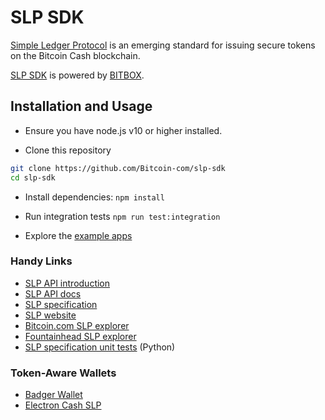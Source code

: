 # SLP SDK

[Simple Ledger Protocol](https://simpleledger.cash) is an emerging standard for issuing secure tokens on the Bitcoin Cash blockchain.

[SLP SDK](https://developer.bitcoin.com/slp) is powered by [BITBOX](https://developer.bitcoin.com/bitbox).

## Installation and Usage

- Ensure you have node.js v10 or higher installed.

- Clone this repository

```bash
git clone https://github.com/Bitcoin-com/slp-sdk
cd slp-sdk
```

- Install dependencies: `npm install`

- Run integration tests `npm run test:integration`

- Explore the [example apps](examples/README.md)

### Handy Links

- [SLP API introduction](https://developer.bitcoin.com/slp)
- [SLP API docs](https://developer.bitcoin.com/slp/docs/js/getting-started)
- [SLP specification](https://github.com/simpleledger/slp-specifications/blob/master/slp-token-type-1.md)
- [SLP website](https://simpleledger.cash/)
- [Bitcoin.com SLP explorer](https://simpleledger.info/)
- [Fountainhead SLP explorer](https://simpleledger.info/)
- [SLP specification unit tests](https://github.com/simpleledger/slp-unit-test-data) (Python)

### Token-Aware Wallets

- [Badger Wallet](https://badger.bitcoin.com/)
- [Electron Cash SLP](https://github.com/simpleledger/Electron-Cash-SLP)
